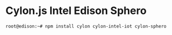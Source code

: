 # Cylon.js Intel Edison Sphero

```sh
root@edison:~# npm install cylon cylon-intel-iot cylon-sphero
```


